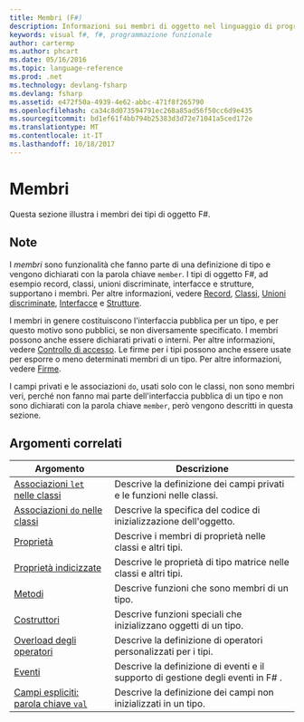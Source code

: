 ```yaml
---
title: Membri (F#)
description: Informazioni sui membri di oggetto nel linguaggio di programmazione c#.
keywords: visual f#, f#, programmazione funzionale
author: cartermp
ms.author: phcart
ms.date: 05/16/2016
ms.topic: language-reference
ms.prod: .net
ms.technology: devlang-fsharp
ms.devlang: fsharp
ms.assetid: e472f50a-4939-4e62-abbc-471f8f265790
ms.openlocfilehash: ca34c8d073594791ec268a85ad56f50cc6d9e435
ms.sourcegitcommit: bd1ef61f4bb794b25383d3d72e71041a5ced172e
ms.translationtype: MT
ms.contentlocale: it-IT
ms.lasthandoff: 10/18/2017
---
```

# <a name="members"></a>Membri

Questa sezione illustra i membri dei tipi di oggetto F#.


## <a name="remarks"></a>Note
I *membri* sono funzionalità che fanno parte di una definizione di tipo e vengono dichiarati con la parola chiave `member`. I tipi di oggetto F#, ad esempio record, classi, unioni discriminate, interfacce e strutture, supportano i membri. Per altre informazioni, vedere [Record](../records.md), [Classi](../classes.md), [Unioni discriminate](../discriminated-Unions.md), [Interfacce](../interfaces.md) e [Strutture](../structures.md).

I membri in genere costituiscono l'interfaccia pubblica per un tipo, e per questo motivo sono pubblici, se non diversamente specificato. I membri possono anche essere dichiarati privati o interni. Per altre informazioni, vedere [Controllo di accesso](../access-Control.md). Le firme per i tipi possono anche essere usate per esporre o meno determinati membri di un tipo. Per altre informazioni, vedere [Firme](../signatures.md).

I campi privati e le associazioni `do`, usati solo con le classi, non sono membri veri, perché non fanno mai parte dell'interfaccia pubblica di un tipo e non sono dichiarati con la parola chiave `member`, però vengono descritti in questa sezione.


## <a name="related-topics"></a>Argomenti correlati


|Argomento|Descrizione|
|-----|-----------|
|[Associazioni `let` nelle classi](let-bindings-in-classes.md)|Descrive la definizione dei campi privati e le funzioni nelle classi.|
|[Associazioni `do` nelle classi](do-bindings-in-classes.md)|Descrive la specifica del codice di inizializzazione dell'oggetto.|
|[Proprietà](properties.md)|Descrive i membri di proprietà nelle classi e altri tipi.|
|[Proprietà indicizzate](indexed-properties.md)|Descrive le proprietà di tipo matrice nelle classi e altri tipi.|
|[Metodi](methods.md)|Descrive funzioni che sono membri di un tipo.|
|[Costruttori](constructors.md)|Descrive funzioni speciali che inizializzano oggetti di un tipo.|
|[Overload degli operatori](../operator-overloading.md)|Descrive la definizione di operatori personalizzati per i tipi.|
|[Eventi](events.md)|Descrive la definizione di eventi e il supporto di gestione degli eventi in F# .|
|[Campi espliciti: parola chiave `val`](explicit-fields-the-val-keyword.md)|Descrive la definizione dei campi non inizializzati in un tipo.|
